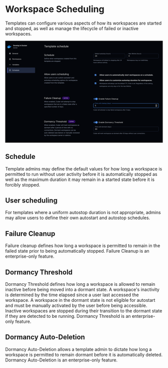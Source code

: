 # Workspace Scheduling

Templates can configure various aspects of how its workspaces are started and
stopped, as well as manage the lifecycle of failed or inactive workspaces.

![Schedule screen](../images/template-scheduling.png)

## Schedule

Template admins may define the default values for how long a workspace is
permitted to run without user activity before it is automatically stopped
as well as the maximum duration it may remain in a started state before
it is forcibly stopped.

## User scheduling

For templates where a uniform autostop duration is not appropriate, admins
may allow users to define their own autostart and autostop schedules.

## Failure Cleanup

Failure cleanup defines how long a workspace is permitted to remain in the
failed state prior to being automatically stopped. Failure Cleanup is
an enterprise-only feature.

## Dormancy Threshold

Dormancy Threshold defines how long a workspace is allowed to remain inactive
before being moved into a dormant state. A workspace's inactivity is determined
by the time elapsed since a user last accessed the workspace. A workspace in 
the dormant state is not eligible for autostart and must be manually activated
by the user before being accessible. Inactive workspaces are stopped
during their transition to the dormant state if they are detected to be running. Dormancy Threshold is an enterprise-only feature.


## Dormancy Auto-Deletion

Dormancy Auto-Deletion allows a template admin to dictate how long a
workspace is permitted to remain dormant before it is automatically deleted. Dormancy Auto-Deletion is an enterprise-only feature.
